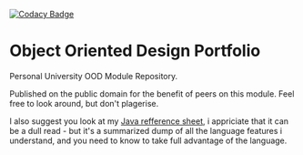 [![Codacy Badge](https://app.codacy.com/project/badge/Grade/137de8e216764226a02ab5f4bd619abe)](https://www.codacy.com/gh/Shinkson47/Object-Oriented-Design-Portfolio/dashboard?utm_source=github.com&amp;utm_medium=referral&amp;utm_content=Shinkson47/Object-Oriented-Design-Portfolio&amp;utm_campaign=Badge_Grade)

# Object Oriented Design Portfolio
Personal University OOD Module Repository. 

Published on the public domain for the benefit of peers on this module. Feel free to look around, but don't plagerise.

I also suggest you look at my [Java refference sheet](https://github.com/Shinkson47/Language-Reference-Sheets/blob/master/Java.java), i appriciate that it can be a dull read - but it's a summarized dump of all the language features i understand, and you need to know to take full advantage of the language.
